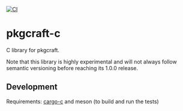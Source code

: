[![CI](https://github.com/pkgcraft/pkgcraft-c/workflows/CI/badge.svg)](https://github.com/pkgcraft/pkgcraft-c/actions/workflows/ci.yml)

# pkgcraft-c

C library for pkgcraft.

Note that this library is highly experimental and will not always follow
semantic versioning before reaching its 1.0.0 release.

## Development

Requirements: [cargo-c](https://crates.io/crates/cargo-c) and meson (to build and
run the tests)
